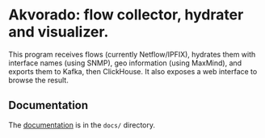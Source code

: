 # Akvorado: flow collector, hydrater and visualizer.

This program receives flows (currently Netflow/IPFIX), hydrates them
with interface names (using SNMP), geo information (using MaxMind),
and exports them to Kafka, then ClickHouse. It also exposes a web
interface to browse the result.

## Documentation

The [documentation](/docs/00-intro.md) is in the `docs/` directory.
